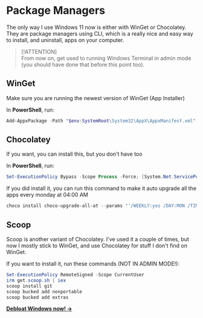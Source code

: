 # Package Managers

The only way I use Windows 11 now is either with WinGet or Chocolatey. They are package managers using CLI, which is a really nice and easy way to install, and uninstall, apps on your computer.

> [!ATTENTION]  
> From now on, get used to running Windows Terminal in admin mode (you should have done that before this point too).

## WinGet

Make sure you are running the newest version of WinGet (App Installer)

   In **PowerShell**, run:  
   ```powershell
   Add-AppxPackage -Path "$env:SystemRoot\System32\AppX\AppxManifest.xml" -Register
   ```

## Chocolatey

If you want, you can install this, but you don't have too

   In **PowerShell**, run:  
   ```powershell
   Set-ExecutionPolicy Bypass -Scope Process -Force; [System.Net.ServicePointManager]::SecurityProtocol = [System.Net.ServicePointManager]::SecurityProtocol -bor 3072; iex ((New-Object System.Net.WebClient).DownloadString('https://chocolatey.org/install.ps1'))
   ```

   If you did install it, you can run this command to make it auto upgrade all the apps every monday at 04:00 AM
   ```powershell
   choco install choco-upgrade-all-at --params "'/WEEKLY:yes /DAY:MON /TIME:04:00'"
   ```

## Scoop

Scoop is another variant of Chocolatey. I've used it a couple of times, but now I mostly stick to WinGet, and use Chocolatey for stuff I don't find on WinGet.

   If you want to install it, run these commands (NOT IN ADMIN MODE!):
   ```powershell
   Set-ExecutionPolicy RemoteSigned -Scope CurrentUser
   irm get.scoop.sh | iex
   scoop install git
   scoop bucked add nonportable
   scoop bucked add extras
   ```

   **[Debloat Windows now! →](debloat.md)**